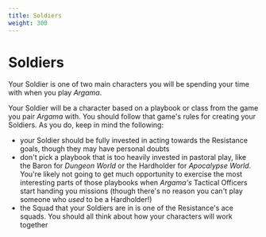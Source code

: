 ```yaml
---
title: Soldiers
weight: 300
---
```


# Soldiers

Your Soldier is one of two main characters you will be spending your time with
when you play _Argama_.

Your Soldier will be a character based on a playbook or class from the game you
pair _Argama_ with. You should follow that game's rules for creating your
Soldiers. As you do, keep in mind the following:

- your Soldier should be fully invested in acting towards the Resistance goals,
    though they may have personal doubts
- don't pick a playbook that is too heavily invested in pastoral play,
    like the Baron for _Dungeon World_ or the Hardholder for _Apocalypse World_.
    You're likely not going to get much opportunity to exercise the most
    interesting parts of those playbooks when _Argama's_ Tactical Officers start
    handing you missions (though there's no reason you can't play someone who
    _used_ to be a Hardholder!)
- the Squad that your Soldiers are in is one of the Resistance's ace squads. You
    should all think about how your characters will work together

